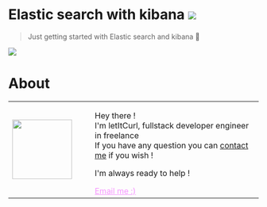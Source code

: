 # Elastic search with kibana [![](https://img.shields.io/badge/autor-letItCurl-red.svg)](https://www.linkedin.com/in/roland-lopez-developer/?locale=en_US)
> Just getting started with Elastic search and kibana 🌊

<img align="center" src="https://user.oc-static.com/upload/2017/10/10/15076639807937_Elasticsearch-Logo-Color-V.jpg.png"/>

# About

<table style="border: none;">
  <tr>
    <td>
      <div style="width: 120px;">
        <img style="width: 120px;" src="https://res.cloudinary.com/duydvdaxd/image/upload/w_120,c_fill,ar_1:1,g_auto/v1587723517/Rodeooo_khmmmu.jpg"/>
    </div>
    </td>
    <td>
      <div style="margin-left: 30px;">
        <p>Hey there !</br>
        I'm letItCurl, fullstack developer engineer in freelance</br>
        If you have any question you can <a href="https://www.linkedin.com/in/roland-lopez-developer/?locale=en_US">contact me</a> if you wish !</p>
        <p>I'm always ready to help !</p>
        <a style="color: #f694ff;" href="mailto:rolandlopez.developer@gmail.com?subject=Hey! Are you available?">Email me :)</a>
    </div>
    </td>
  </tr>
</table>
